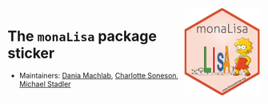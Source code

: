 <img src="monaLisa.png" align="right" alt="" width="150"/>

# The `monaLisa` package sticker

* Maintainers: [Dania Machlab](https://github.com/machlabd), [Charlotte Soneson](https://github.com/csoneson), [Michael Stadler](https://github.com/mbstadler)